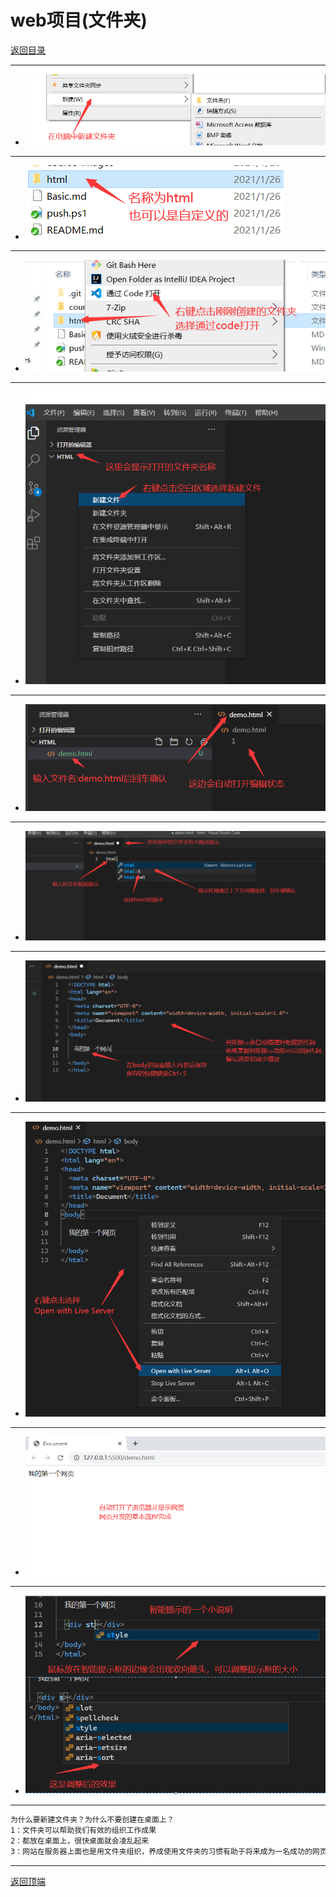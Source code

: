 # web项目(文件夹)

[返回目录](/web/basic/README.md)

---

- ![step01](/web/course-images/img0001.png)

---

- ![step01](/web/course-images/img0002.png)

---

- ![step01](/web/course-images/img0003.png)

---

- ![step01](/web/course-images/img0004.png)

---

- ![step01](/web/course-images/img0005.png)

---

- ![step01](/web/course-images/img0006.png)

---

- ![step01](/web/course-images/img0007.png)

---

- ![step01](/web/course-images/img0008.png)

---

- ![step01](/web/course-images/img0009.png)

---

- ![step01](/web/course-images/img0010.png)

---

```txt
为什么要新建文件夹？为什么不要创建在桌面上？
1：文件夹可以帮助我们有效的组织工作成果
2：都放在桌面上，很快桌面就会凌乱起来
3：网站在服务器上面也是用文件夹组织，养成使用文件夹的习惯有助于将来成为一名成功的网页设计师
```

---
[返回顶端](#web项目文件夹)
